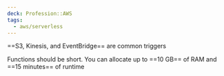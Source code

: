 ```yaml
---
deck: Profession::AWS
tags:
  - aws/serverless
---
```

<!-- clozeblock-start oid="ObsIWYrSVF0INKARI3uYxHOH"-->
==S3, Kinesis, and EventBridge== are common triggers
<!-- clozeblock-end-->

<!-- clozeblock-start oid="ObsqlwfeGsdSdCxhuqqrVo7P"-->
Functions should be short. You can allocate up to ==10 GB== of RAM and ==15 minutes== of runtime
<!-- clozeblock-end-->